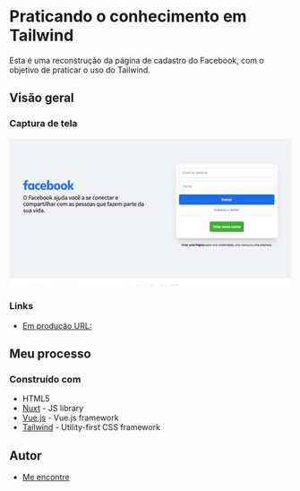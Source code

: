 # Praticando o conhecimento em Tailwind

Esta é uma reconstrução da página de cadastro do Facebook, com o objetivo de praticar o uso do Tailwind.

## Visão geral

### Captura de tela

![](./screenshot.png)

### Links

- [Em produção URL:](https://facebook-tailwind.ercdev.com.br/)

## Meu processo

### Construído com

- HTML5
- [Nuxt](https://nuxtjs.org/) - JS library
- [Vue.js](https://vuejs.org/) - Vue.js framework
- [Tailwind](https://tailwindcss.com/) - Utility-first CSS framework

## Autor

- [Me encontre](https://ercdev.com.br/)
